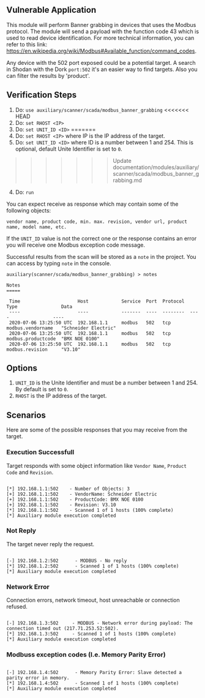 ## Vulnerable Application

This module will perform Banner grabbing in devices that uses the Modbus protocol.
The module will send a payload with the function code 43 which is used to read device identification.
For more technical information, you can refer to this link: https://en.wikipedia.org/wiki/Modbus#Available_function/command_codes.

Any device with the 502 port exposed could be a potential target.
A search in Shodan with the Dork `port:502` it's an easier way to find targets.
Also you can filter the results by 'product'.

## Verification Steps
  1. Do: ```use auxiliary/scanner/scada/modbus_banner_grabbing```
<<<<<<< HEAD
  2. Do: ```set RHOST <IP>```
  3. Do: ```set UNIT_ID <ID>```
=======
  2. Do: ```set RHOST <IP>``` where IP is the IP address of the target.
  3. Do: ```set UNIT_ID <ID>``` where ID is a number between 1 and 254. This is optional, default Unite Identifier is set to ```0```.
>>>>>>> Update documentation/modules/auxiliary/scanner/scada/modbus_banner_grabbing.md
  4. Do: ```run```

You can expect receive as response which may contain some of the following objects:

```vendor name, product code, min. max. revision, vendor url, product name, model name, etc.```

If the ```UNIT_ID``` value is not the correct one or the response contains an error you will receive one Modbus exception code message.

Successful results from the scan will be stored as a ```note``` in the project. You can access by typing ```note``` in the console.

```msf5 
auxiliary(scanner/scada/modbus_banner_grabbing) > notes

Notes
=====

 Time                     Host            Service  Port  Protocol  Type                Data
 ----                     ----            -------  ----  --------  ----                ----
 2020-07-06 13:25:50 UTC  192.168.1.1     modbus   502   tcp       modbus.vendorname   "Schneider Electric"
 2020-07-06 13:25:50 UTC  192.168.1.1     modbus   502   tcp       modbus.productcode  "BMX NOE 0100"
 2020-07-06 13:25:50 UTC  192.168.1.1     modbus   502   tcp       modbus.revision     "V3.10"
 ```

## Options
  1. ```UNIT_ID``` is the Unite Identifier and must be a number between 1 and 254. By default is set to ```0```.
  2. ```RHOST``` is the IP address of the target.

## Scenarios
Here are some of the possible responses that you may receive from the target.

### Execution Successfull

Target responds with some object information like ```Vendor Name```, ```Product Code``` and ```Revision```.

```msf5 auxiliary(scanner/scada/modbus_banner_grabbing) > run

[*] 192.168.1.1:502    - Number of Objects: 3
[+] 192.168.1.1:502    - VendorName: Schneider Electric
[+] 192.168.1.1:502    - ProductCode: BMX NOE 0100
[+] 192.168.1.1:502    - Revision: V3.10
[*] 192.168.1.1:502    - Scanned 1 of 1 hosts (100% complete)
[*] Auxiliary module execution completed
```

### Not Reply
The target never reply the request.

```msf5 auxiliary(scanner/scada/modbus_banner_grabbing) > run

[-] 192.168.1.2:502      - MODBUS - No reply
[*] 192.168.1.2:502      - Scanned 1 of 1 hosts (100% complete)
[*] Auxiliary module execution completed
```

### Network Error

Connection errors, network timeout, host unreachable or connection refused.

```msf5 auxiliary(scanner/scada/modbus_banner_grabbing) > run

[-] 192.168.1.3:502     - MODBUS - Network error during payload: The connection timed out (217.71.253.52:502).
[*] 192.168.1.3:502     - Scanned 1 of 1 hosts (100% complete)
[*] Auxiliary module execution completed
```

### Modbuss exception codes (I.e. Memory Parity Error)

```msf5 auxiliary(scanner/scada/modbus_banner_grabbing) > run

[-] 192.168.1.4:502      - Memory Parity Error: Slave detected a parity error in memory.
[*] 192.168.1.4:502      - Scanned 1 of 1 hosts (100% complete)
[*] Auxiliary module execution completed
```
